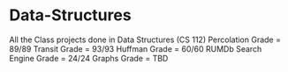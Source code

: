 # Data-Structures
All the Class projects done in Data Structures (CS 112)
Percolation Grade = 89/89
Transit Grade = 93/93
Huffman Grade = 60/60
RUMDb Search Engine Grade = 24/24
Graphs Grade = TBD
